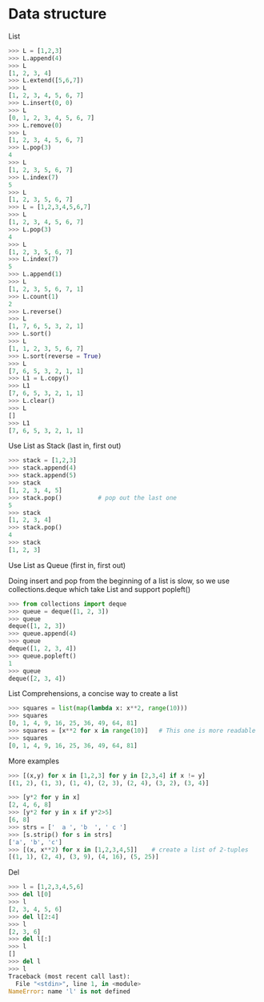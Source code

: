 # Data structure

List
```python
>>> L = [1,2,3]
>>> L.append(4)
>>> L
[1, 2, 3, 4]
>>> L.extend([5,6,7])
>>> L
[1, 2, 3, 4, 5, 6, 7]
>>> L.insert(0, 0)
>>> L
[0, 1, 2, 3, 4, 5, 6, 7]
>>> L.remove(0)
>>> L
[1, 2, 3, 4, 5, 6, 7]
>>> L.pop(3)
4
>>> L
[1, 2, 3, 5, 6, 7]
>>> L.index(7)
5
>>> L
[1, 2, 3, 5, 6, 7]
>>> L = [1,2,3,4,5,6,7]
>>> L
[1, 2, 3, 4, 5, 6, 7]
>>> L.pop(3)
4
>>> L
[1, 2, 3, 5, 6, 7]
>>> L.index(7)
5
>>> L.append(1)
>>> L
[1, 2, 3, 5, 6, 7, 1]
>>> L.count(1)
2
>>> L.reverse()
>>> L
[1, 7, 6, 5, 3, 2, 1]
>>> L.sort()
>>> L
[1, 1, 2, 3, 5, 6, 7]
>>> L.sort(reverse = True)
>>> L
[7, 6, 5, 3, 2, 1, 1]
>>> L1 = L.copy()
>>> L1
[7, 6, 5, 3, 2, 1, 1]
>>> L.clear()
>>> L
[]
>>> L1
[7, 6, 5, 3, 2, 1, 1]

```


Use List as Stack (last in, first out)

```python
>>> stack = [1,2,3]
>>> stack.append(4)
>>> stack.append(5)
>>> stack
[1, 2, 3, 4, 5]
>>> stack.pop()          # pop out the last one 
5
>>> stack
[1, 2, 3, 4]
>>> stack.pop()
4
>>> stack
[1, 2, 3]
```

Use List as Queue (first in, first out)

Doing insert and pop from the beginning of a list is slow, so we use collections.deque which take List and support popleft()
```python
>>> from collections import deque
>>> queue = deque([1, 2, 3])
>>> queue
deque([1, 2, 3])
>>> queue.append(4)
>>> queue
deque([1, 2, 3, 4])
>>> queue.popleft()
1
>>> queue
deque([2, 3, 4])
```

List Comprehensions, a concise way to create a list
```python
>>> squares = list(map(lambda x: x**2, range(10)))
>>> squares
[0, 1, 4, 9, 16, 25, 36, 49, 64, 81]
>>> squares = [x**2 for x in range(10)]   # This one is more readable
>>> squares
[0, 1, 4, 9, 16, 25, 36, 49, 64, 81]
```

More examples
```python
>>> [(x,y) for x in [1,2,3] for y in [2,3,4] if x != y]
[(1, 2), (1, 3), (1, 4), (2, 3), (2, 4), (3, 2), (3, 4)]

>>> [y*2 for y in x]
[2, 4, 6, 8]
>>> [y*2 for y in x if y*2>5]
[6, 8]
>>> strs = ['  a ', 'b  ', ' c ']
>>> [s.strip() for s in strs]
['a', 'b', 'c']
>>> [(x, x**2) for x in [1,2,3,4,5]]    # create a list of 2-tuples
[(1, 1), (2, 4), (3, 9), (4, 16), (5, 25)]
```


Del 
```python
>>> l = [1,2,3,4,5,6]
>>> del l[0]
>>> l
[2, 3, 4, 5, 6]
>>> del l[2:4]
>>> l
[2, 3, 6]
>>> del l[:]
>>> l
[]
>>> del l
>>> l
Traceback (most recent call last):
  File "<stdin>", line 1, in <module>
NameError: name 'l' is not defined
```
